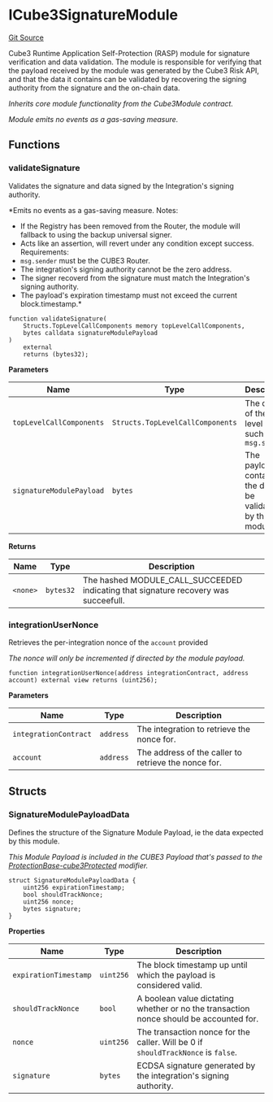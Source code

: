 # ICube3SignatureModule
[Git Source](https://github.com/cube-web3/protocol-core-solidity/blob/c68d80b0bdd3201abf24d2487e2b487b223a629b/src/interfaces/ICube3SignatureModule.sol)

Cube3 Runtime Application Self-Protection (RASP) module for signature verification and
data validation.  The module is responsible for verifying that the payload received by the module was
generated by the Cube3 Risk API, and that the data it contains can be validated by recovering
the signing authority from the signature and the on-chain data.

*Inherits core module functionality from the Cube3Module contract.*

*Module emits no events as a gas-saving measure.*


## Functions
### validateSignature

Validates the signature and data signed by the Integration's
signing authority.

*Emits no events as a gas-saving measure.
Notes:
- If the Registry has been removed from the Router, the module will fallback
to using the backup universal signer.
- Acts like an assertion, will revert under any condition except success.
Requirements:
- `msg.sender` must be the CUBE3 Router.
- The integration's signing authority cannot be the zero address.
- The signer recoverd from the signature must match the Integration's signing
authority.
- The payload's expiration timestamp must not exceed the current block.timestamp.*


```solidity
function validateSignature(
    Structs.TopLevelCallComponents memory topLevelCallComponents,
    bytes calldata signatureModulePayload
)
    external
    returns (bytes32);
```
**Parameters**

|Name|Type|Description|
|----|----|-----------|
|`topLevelCallComponents`|`Structs.TopLevelCallComponents`|The details of the top-level call, such as `msg.sender`|
|`signatureModulePayload`|`bytes`|The payload containing the data to be validated by this module.s|

**Returns**

|Name|Type|Description|
|----|----|-----------|
|`<none>`|`bytes32`|The hashed MODULE_CALL_SUCCEEDED indicating that signature recovery was succeefull.|


### integrationUserNonce

Retrieves the per-integration nonce of the `account` provided

*The nonce will only be incremented if directed by the module payload.*


```solidity
function integrationUserNonce(address integrationContract, address account) external view returns (uint256);
```
**Parameters**

|Name|Type|Description|
|----|----|-----------|
|`integrationContract`|`address`|The integration to retrieve the nonce for.|
|`account`|`address`|The address of the caller to retrieve the nonce for.|


## Structs
### SignatureModulePayloadData
Defines the structure of the Signature Module Payload, ie the data expected by this module.

*This Module Payload is included in the CUBE3 Payload that's passed to the [ProtectionBase-cube3Protected](/lib/protection-solidity/src/ProtectionBase.sol/abstract.ProtectionBase.md#cube3protected)
modifier.*


```solidity
struct SignatureModulePayloadData {
    uint256 expirationTimestamp;
    bool shouldTrackNonce;
    uint256 nonce;
    bytes signature;
}
```

**Properties**

|Name|Type|Description|
|----|----|-----------|
|`expirationTimestamp`|`uint256`|The block timestamp up until which the payload is considered valid.|
|`shouldTrackNonce`|`bool`|A boolean value dictating whether or no the transaction nonce should be accounted for.|
|`nonce`|`uint256`|The transaction nonce for the caller. Will be 0 if `shouldTrackNonce` is `false`.|
|`signature`|`bytes`|ECDSA signature generated by the integration's signing authority.|

